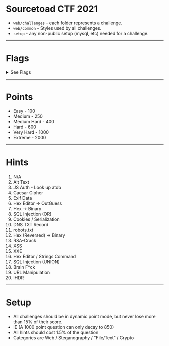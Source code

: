 # Sourcetoad CTF 2021

 * `web/challenges` - each folder represents a challenge.
 * `web/common` - Styles used by all challenges.
 * `setup` - any non-public setup (mysql, etc) needed for a challenge.

---
# Flags

<details>
 <summary>See Flags</summary>

 1. `TOAD{ThisIsTheFirstFlag}` - Easy - Web
 2. `TOAD{This_Is_The_Flag}` - Easy - Steganography
 3. `TOAD{7h15157h3fl46y0u4r3l00k1n6f0r}` - Easy - File/Text
 4. `TOAD{SO_YOU_NOW_ROT_EHH_CONGRATS}` - Easy - Crypto
 5. `TOAD{5t394nO9r4PHy15cooOoOol}` - Medium - Steganography
 6. `TOAD{W3lcomeToTheOutGuessJ0urney}` - Medium - Steganography
 7. `TOAD{XXD_IS_LI3GG}` - Medium - File/Text
 8. `TOAD{5Ql-1Nj3c710n5-4r3-345Y}` - Medium - Web
 9. `TOAD{5o-YOu-knOW-How-7O-mOdIfy-CooKI3Z}` - Medium Hard - Web
 10. `TOAD{7H3-7x7-R3c0rd-h45-7h3-53cr375}` - Medium - Web
 11. `TOAD{51nc3-5P1d3r5-L1573n-70-7h323}` - Medium - Web
 12. `TOAD{R3V3r53-r3v3r23}` - Medium Hard - File/Text
 13. `TOAD{8R34k1nG-rS4-1n-4-F3W-8172}` - Extreme - Crypto
 14. `TOAD{XSS_IS_FUN}` - Medium Hard - Web
 15. `TOAD{xX3-15-c0mpL373-yAy}` - Hard - Web
 16. `TOAD{57R1n95-C0mM4ND-15-C00l}` - Hard - File/Text
 17. `TOAD{un10N_1Nj3c710N_1S_K3wL}` - Very Hard - Web
 18. `TOAD{BRAIN_DUCK}` - Easy - File/Text
 19. `TOAD{uRl_maNIpUlaTi0N_I5_R33l}` - Easy - Web
 20. `TOAD{1HdR_BL0CK}` - Very Hard - Steganography
</details>

---
# Points

 * Easy - 100
 * Medium - 250
 * Medium Hard - 400
 * Hard - 600
 * Very Hard - 1000
 * Extreme - 2000

---
# Hints
 1. N/A
 2. Alt Text
 3. JS Auth - Look up atob
 4. Caesar Cipher
 5. Exif Data
 6. Hex Editor -> OutGuess
 7. Hex -> Binary
 8. SQL Injection (OR)
 9. Cookies / Serialization
 10. DNS TXT Record
 11. robots.txt
 12. Hex (Reversed) -> Binary
 13. RSA-Crack
 14. XSS
 15. XXE
 16. Hex Editor / Strings Command
 17. SQL Injection (UNION)
 18. Brain F*ck
 19. URL Manipulation
 20. IHDR

---
# Setup

 * All challenges should be in dynamic point mode, but never lose more than 15% of their score.
 * IE (A 1000 point question can only decay to 850)
 * All hints should cost 1.5% of the question
 * Categories are Web / Steganography / "File/Text" / Crypto